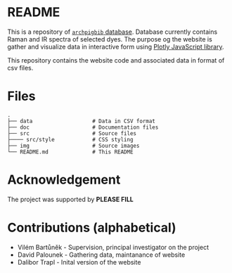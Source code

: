 # README

This is a repository of [`archpigbib` database](https://archpigvib.github.io/). Database currently contains Raman and IR spectra of selected dyes. The purpose og the website is gather and visualize data in interactive form using [Plotly JavaScript library](https://plotly.com/javascript/).  

This repository contains the website code and associated data in format of csv files.

# Files

    .
    ├── data                   # Data in CSV format
    ├── doc                    # Documentation files 
    ├── src                    # Source files
    ├──── src/style            # CSS styling
    ├── img                    # Source images
    └── README.md              # This README

# Acknowledgement

The project was supported by **PLEASE FILL**

# Contributions (alphabetical)

* Vilém Bartůněk - Supervision, principal investigator on the project
* David Palounek - Gathering data, maintanance of website
* Dalibor Trapl - Inital version of the website
